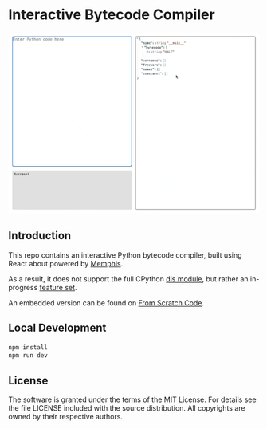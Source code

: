 # Interactive Bytecode Compiler

![Bytecode Compiler](https://raw.githubusercontent.com/jonesbeach/bytecode-compiler/main/demo.gif)

## Introduction

This repo contains an interactive Python bytecode compiler, built using React about powered by [Memphis](https://github.com/JonesBeach/memphis).

As a result, it does not support the full CPython [dis module](https://docs.python.org/3/library/dis.html), but rather an in-progress [feature set](https://github.com/JonesBeach/memphis/blob/main/docs/SUPPORTED.md).

An embedded version can be found on [From Scratch Code](https://fromscratchcode.com/bytecode-compiler/).

## Local Development

```bash
npm install
npm run dev
```

## License
The software is granted under the terms of the MIT License. For details see the file LICENSE included with the source distribution. All copyrights are owned by their respective authors.
